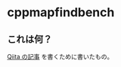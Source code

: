 # cppmapfindbench

## これは何？

[Qiita の記事](https://qiita.com/Nabetani/items/fb19a1c2ac51ad1f9965) を書くために書いたもの。
